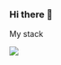 ### Hi there 👋


My stack

<img src="https://img.shields.io/badge/Photoshop-333333?style=for-the-badge&logo=Adobe Photoshop&logoColor=blue"> 
